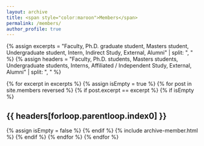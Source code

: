 ```yaml
---
layout: archive
title: <span style="color:maroon">Members</span> 
permalink: /members/
author_profile: true
---
```



{% assign excerpts = "Faculty, Ph.D. graduate student, Masters student, Undergraduate student, Intern, Indirect Study, External, Alumni" | split: ", " %}
{% assign headers = "Faculty, Ph.D. students, Masters students, Undergraduate students, Interns, Affiliated / Independent Study, External, Alumni" | split: ", " %}

{% for excerpt in excerpts %}
	{% assign isEmpty = true %}
	{% for post in site.members reversed %}
	    {% if post.excerpt == excerpt %}
			{% if isEmpty %}
<h2> {{ headers[forloop.parentloop.index0] }} </h2>
				{% assign isEmpty = false %}
			{% endif %}
			{% include archive-member.html %}
		{% endif %}
	{% endfor %}
{% endfor %}



